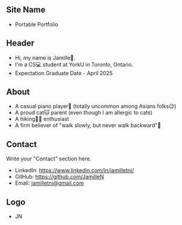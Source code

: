 ## Site Name
- Portable Portfolio

## Header
- Hi, my name is Jamille👋. 
- I'm a CS💻 student at YorkU in Toronto, Ontario.
- Expectation Graduate Date - April 2025

## About
- A casual piano player🎹 (totally uncommon among Asians folks😉)
- A proud cat🐱 parent (even though I am allergic to cats)
- A hiking🚶‍♂️ enthusiast
- A firm believer of "walk slowly, but never walk backward"🤗

## Contact
Write your "Contact" section here.
- LinkedIn: https://www.linkedin.com/in/jamilletni/
- GitHub: https://github.com/JamilleN
- Email: jamilletni@gmail.com

## Logo
- JN